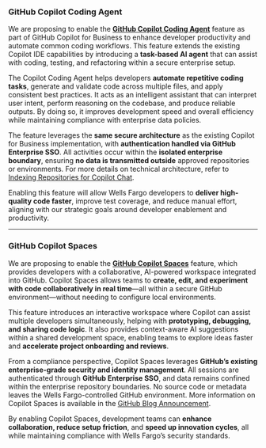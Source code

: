 ### **GitHub Copilot Coding Agent**

We are proposing to enable the **[GitHub Copilot Coding Agent](https://docs.github.com/en/copilot/about-github-copilot/understanding-github-copilot-agents)** feature as part of GitHub Copilot for Business to enhance developer productivity and automate common coding workflows. This feature extends the existing Copilot IDE capabilities by introducing a **task-based AI agent** that can assist with coding, testing, and refactoring within a secure enterprise setup.

The Copilot Coding Agent helps developers **automate repetitive coding tasks**, generate and validate code across multiple files, and apply consistent best practices. It acts as an intelligent assistant that can interpret user intent, perform reasoning on the codebase, and produce reliable outputs. By doing so, it improves development speed and overall efficiency while maintaining compliance with enterprise data policies.

The feature leverages the **same secure architecture** as the existing Copilot for Business implementation, with **authentication handled via GitHub Enterprise SSO**. All activities occur within the **isolated enterprise boundary**, ensuring **no data is transmitted outside** approved repositories or environments.
For more details on technical architecture, refer to [Indexing Repositories for Copilot Chat](https://docs.github.com/en/enterprise-cloud@latest/copilot/customizing-copilot/indexing-repositories-for-copilot-chat).

Enabling this feature will allow Wells Fargo developers to **deliver high-quality code faster**, improve test coverage, and reduce manual effort, aligning with our strategic goals around developer enablement and productivity.

---

### **GitHub Copilot Spaces**

We are proposing to enable the **[GitHub Copilot Spaces](https://github.blog/news-insights/product-news/introducing-copilot-spaces/)** feature, which provides developers with a collaborative, AI-powered workspace integrated into GitHub. Copilot Spaces allows teams to **create, edit, and experiment with code collaboratively in real time**—all within a secure GitHub environment—without needing to configure local environments.

This feature introduces an interactive workspace where Copilot can assist multiple developers simultaneously, helping with **prototyping, debugging, and sharing code logic**. It also provides context-aware AI suggestions within a shared development space, enabling teams to explore ideas faster and **accelerate project onboarding and reviews**.

From a compliance perspective, Copilot Spaces leverages **GitHub’s existing enterprise-grade security and identity management**. All sessions are authenticated through **GitHub Enterprise SSO**, and data remains confined within the enterprise repository boundaries. No source code or metadata leaves the Wells Fargo-controlled GitHub environment.
More information on Copilot Spaces is available in the [GitHub Blog Announcement](https://github.blog/news-insights/product-news/introducing-copilot-spaces/).

By enabling Copilot Spaces, development teams can **enhance collaboration, reduce setup friction**, and **speed up innovation cycles**, all while maintaining compliance with Wells Fargo’s security standards.
